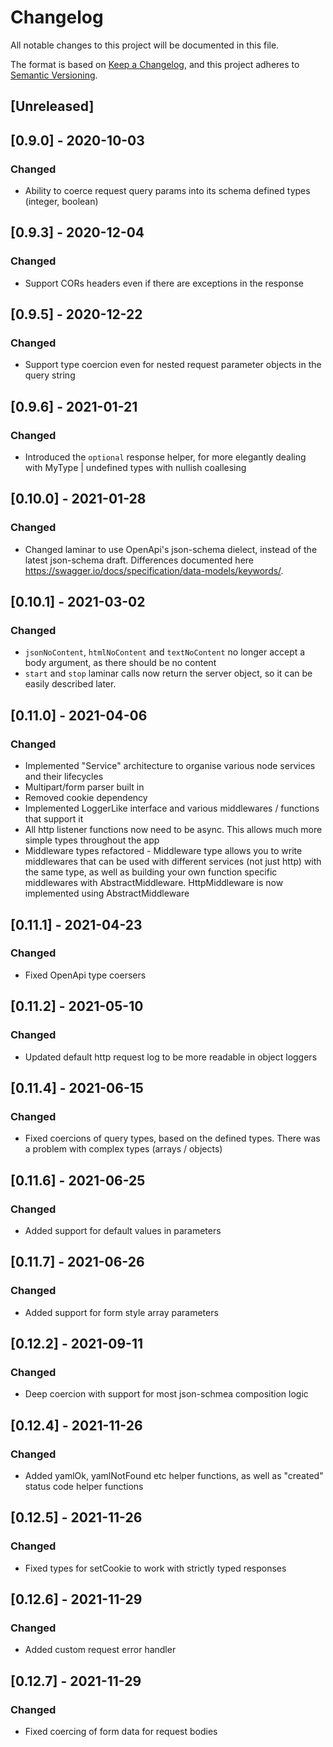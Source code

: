 # Changelog

All notable changes to this project will be documented in this file.

The format is based on [Keep a Changelog](https://keepachangelog.com/en/1.0.0/),
and this project adheres to [Semantic Versioning](https://semver.org/spec/v2.0.0.html).

## [Unreleased]

## [0.9.0] - 2020-10-03

### Changed

- Ability to coerce request query params into its schema defined types (integer, boolean)

## [0.9.3] - 2020-12-04

### Changed

- Support CORs headers even if there are exceptions in the response

## [0.9.5] - 2020-12-22

### Changed

- Support type coercion even for nested request parameter objects in the query string

## [0.9.6] - 2021-01-21

### Changed

- Introduced the `optional` response helper, for more elegantly dealing with MyType | undefined types with nullish coallesing

## [0.10.0] - 2021-01-28

### Changed

- Changed laminar to use OpenApi's json-schema dielect, instead of the latest json-schema draft. Differences documented here https://swagger.io/docs/specification/data-models/keywords/.

## [0.10.1] - 2021-03-02

### Changed

- `jsonNoContent`, `htmlNoContent` and `textNoContent` no longer accept a body argument, as there should be no content
- `start` and `stop` laminar calls now return the server object, so it can be easily described later.

## [0.11.0] - 2021-04-06

### Changed

- Implemented "Service" architecture to organise various node services and their lifecycles
- Multipart/form parser built in
- Removed cookie dependency
- Implemented LoggerLike interface and various middlewares / functions that support it
- All http listener functions now need to be async. This allows much more simple types throughout the app
- Middleware types refactored - Middleware type allows you to write middlewares that can be used with different services (not just http) with the same type, as well as building your own function specific middlewares with AbstractMiddleware. HttpMiddleware is now implemented using AbstractMiddleware

## [0.11.1] - 2021-04-23

### Changed

- Fixed OpenApi type coersers

## [0.11.2] - 2021-05-10

### Changed

- Updated default http request log to be more readable in object loggers

## [0.11.4] - 2021-06-15

### Changed

- Fixed coercions of query types, based on the defined types. There was a problem with complex types (arrays / objects)

## [0.11.6] - 2021-06-25

### Changed

- Added support for default values in parameters

## [0.11.7] - 2021-06-26

### Changed

- Added support for form style array parameters

## [0.12.2] - 2021-09-11

### Changed

- Deep coercion with support for most json-schmea composition logic

## [0.12.4] - 2021-11-26

### Changed

- Added yamlOk, yamlNotFound etc helper functions, as well as "created" status code helper functions

## [0.12.5] - 2021-11-26

### Changed

- Fixed types for setCookie to work with strictly typed responses

## [0.12.6] - 2021-11-29

### Changed

- Added custom request error handler

## [0.12.7] - 2021-11-29

### Changed

- Fixed coercing of form data for request bodies
